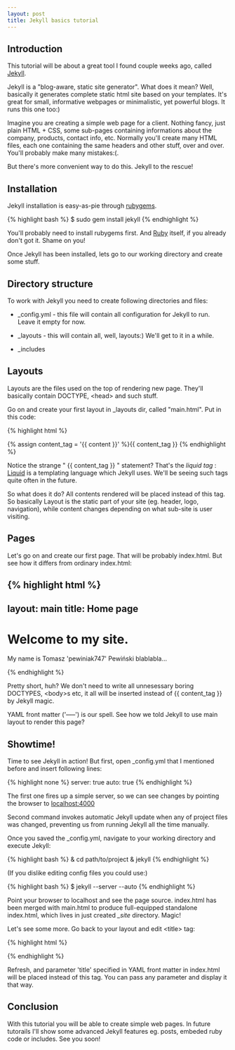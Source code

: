 ```yaml
---
layout: post
title: Jekyll basics tutorial
---
```

## Introduction

This tutorial will be about a great tool I found couple weeks ago, called [Jekyll][1].

Jekyll is a "blog-aware, static site generator". What does it mean? Well, basically it generates complete static html site based on your templates. It's great for small, informative webpages or minimalistic, yet powerful blogs. It runs this one too:)

Imagine you are creating a simple web page for a client. Nothing fancy, just plain HTML + CSS, some sub-pages containing informations about the company, products, contact info, etc. Normally you'll create many HTML files, each one containing the same headers and other stuff, over and over. You'll probably make many mistakes:(.

But there's more convenient way to do this. Jekyll to the rescue!

## Installation

Jekyll installation is easy-as-pie through [rubygems][2].

{% highlight bash %}
$ sudo gem install jekyll
{% endhighlight %}

You'll probably need to install rubygems first. And [Ruby][3] itself, if you already don't got it. Shame on you!

Once Jekyll has been installed, lets go to our working directory and create some stuff.

## Directory structure

To work with Jekyll you need to create following directories and files:

* &#95;config.yml - this file will contain all configuration for Jekyll to run. Leave it empty for now.

* &#95;layouts - this will contain all, well, layouts:) We'll get to it in a while.

* &#95;includes

## Layouts

Layouts are the files used on the top of rendering new page. They'll basically contain DOCTYPE, &lt;head&gt; and such stuff.

Go on and create your first layout in &#95;layouts dir, called "main.html". Put in this code:

{% highlight html %}
<!DOCTYPE html PUBLIC "-//W3C//DTD XHTML 1.0 Strict//EN"
 "http://www.w3.org/TR/xhtml1/DTD/xhtml1-strict.dtd">
 <html xmlns="http://www.w3.org/1999/xhtml" lang="en" xml:lang="en">
	<head>
		<title>My page</title>
		<meta http-equiv="content-type" content="text/html; charset=UTF-8" />
		<meta http-equiv="content-language" content="en" />
	</head>
	<body>
		{% assign content_tag = '{{ content }}' %}{{ content_tag }}
	</body>
 </html>
{% endhighlight %}


Notice the strange " {{ content_tag }} " statement? That's the _liquid tag_ : [Liquid][4] is a templating language which Jekyll uses. We'll be seeing such tags quite often in the future.

So what does it do? All contents rendered will be placed instead of this tag. So basically Layout is the static part of your site (eg. header, logo, navigation), while content changes depending on what sub-site is user visiting.

## Pages

Let's go on and create our first page. That will be probably index.html. But see how it differs from ordinary index.html:

{% highlight html %}
---
layout: main
title: Home page
---

<h1 class="color1">Welcome to my site.</h1>
<p>My name is Tomasz 'pewiniak747' Pewiński blablabla...</p>

{% endhighlight %}

Pretty short, huh? We don't need to write all unnesessary boring DOCTYPES, &lt;body&gt;s etc, it all will be inserted instead of {{ content_tag }} by Jekyll magic.

YAML front matter ('&ndash;&ndash;&ndash;') is our spell. See how we told Jekyll to use main layout to render this page?

## Showtime!

Time to see Jekyll in action! But first, open &#95;config.yml that I mentioned before and insert following lines:

{% highlight none %}
server: true
auto: true
{% endhighlight %}

The first one fires up a simple server, so we can see changes by pointing the browser to [localhost:4000](http://localhost:4000)

Second command invokes automatic Jekyll update when any of project files was changed, preventing us from running Jekyll all the time manually.

Once you saved the &#95;config.yml, navigate to your working directory and execute Jekyll:

{% highlight bash %}
& cd path/to/project
& jekyll
{% endhighlight %}

(If you dislike editing config files you could use:)

{% highlight bash %}
$ jekyll --server --auto
{% endhighlight %}

Point your browser to localhost and see the page source. index.html has been merged with main.html to produce full-equipped standalone index.html, which lives in just created *&#95;site* directory. Magic!

Let's see some more. Go back to your layout and edit &lt;title&gt; tag:

{% highlight html %}
<title>{% assign title_tag='{{ page.title }}' %}{{ title_tag }}</title>
{% endhighlight %}

Refresh, and parameter 'title' specified in YAML front matter in index.html will be placed instead of this tag. You can pass any parameter and display it that way.

## Conclusion

With this tutorial you will be able to create simple web pages. In future tutorails I'll show some advanced Jekyll features eg. posts, embeded ruby code or includes. See you soon!

[1]: http://wiki.github.com/mojombo/jekyll
[2]: http://rubyforge.org/frs/?group_id=126
[3]: http://ruby-lang.org
[4]: http://www.liquidmarkup.org/
